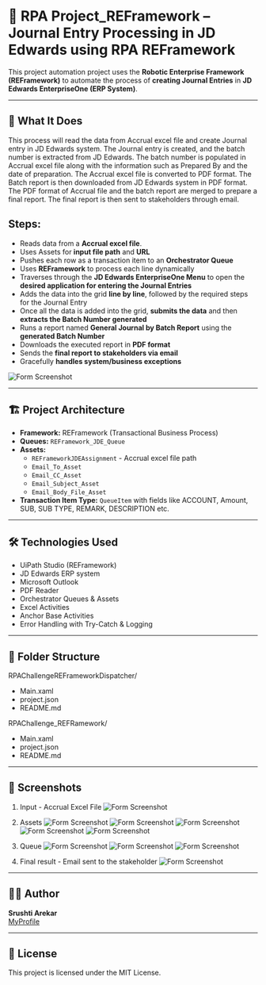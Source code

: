 # 🤖 RPA Project_REFramework – Journal Entry Processing in JD Edwards using RPA REFramework

This project automation project uses the **Robotic Enterprise Framework (REFramework)** to automate the process of **creating Journal Entries** in **JD Edwards EnterpriseOne (ERP System)**.


---

## 🚀 What It Does

This process will read the data from Accrual excel file and create Journal entry in JD Edwards system. The Journal entry is created, and the batch number is extracted from JD Edwards. The batch number is populated in Accrual excel file along with the information such as Prepared By and the date of preparation. The Accrual excel file is converted to PDF format. The Batch report is then downloaded from JD Edwards system in PDF format. The PDF format of Accrual file and the batch report are merged to prepare a final report. The final report is then sent to stakeholders through email.

## Steps:

 - Reads data from a **Accrual excel file**.
 - Uses Assets for **input file path** and **URL**
 - Pushes each row as a transaction item to an **Orchestrator Queue**
 - Uses **REFramework** to process each line dynamically
 - Traverses through the **JD Edwards EnterpriseOne Menu** to open the **desired application for entering the Journal Entries**
 - Adds the data into the grid **line by line**, followed by the required steps for the Journal Entry
 - Once all the data is added into the grid, **submits the data** and then **extracts the Batch Number generated**
 - Runs a report named **General Journal by Batch Report** using the **generated Batch Number**
 - Downloads the executed report in **PDF format**
 - Sends the **final report to stakeholders via email**
 - Gracefully **handles system/business exceptions**
   
![Form Screenshot](Images/ProcessFlow.png)

---

## 🏗️ Project Architecture

- **Framework:** REFramework (Transactional Business Process)
- **Queues:** `REFramework_JDE_Queue`  
- **Assets:**
    - `REFrameworkJDEAssignment` - Accrual excel file path
    - `Email_To_Asset` 
    - `Email_CC_Asset` 
    - `Email_Subject_Asset`
    - `Email_Body_File_Asset`
- **Transaction Item Type:** `QueueItem` with fields like ACCOUNT, Amount, SUB, SUB TYPE, REMARK, DESCRIPTION etc.

---

## 🛠️ Technologies Used

- UiPath Studio (REFramework)
- JD Edwards ERP system
- Microsoft Outlook
- PDF Reader
- Orchestrator Queues & Assets
- Excel Activities
- Anchor Base Activities
- Error Handling with Try-Catch & Logging

---

## 📁 Folder Structure

RPAChallengeREFrameworkDispatcher/
- Main.xaml
- project.json
- README.md

RPAChallenge_REFRamework/
- Main.xaml
- project.json
- README.md


---

## 📸 Screenshots
1. Input - Accrual Excel File
![Form Screenshot](Images/AccrualExcel.png)

2. Assets
![Form Screenshot](Images/AssetAccrualExcelPath.png)
![Form Screenshot](Images/AssetEmailTo.png)
![Form Screenshot](Images/AssetCCEmailID.png)
![Form Screenshot](Images/AssetEmailBody.png)
![Form Screenshot](Images/AssetEmailSubject.png)

3. Queue
![Form Screenshot](Images/Queue.png)
![Form Screenshot](Images/QueueTransactionView.png)
![Form Screenshot](Images/QueueTransactionView2.png)

5. Final result - Email sent to the stakeholder
![Form Screenshot](Images/BotExecution.png)

---

## 🙋‍♀️ Author

**Srushti Arekar**  
[MyProfile](https://github.com/SrushtiArekar)

---

## 📄 License

This project is licensed under the MIT License.

